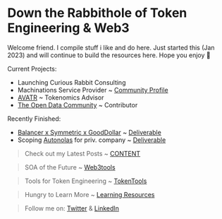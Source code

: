# Down the Rabbithole of Token Engineering & Web3

Welcome friend. I compile stuff i like and do here. Just started this (Jan 2023) and will continue to build the resources here. Hope you enjoy 💙

Current Projects: 
- Launching Curious Rabbit Consulting
- Machinations Service Provider ~ [Community Profile](https://machinations.io/community/curiousrabbit/)
- [AVATR](https://avatrdapp.org/) ~ Tokenomics Advisor
- [The Open Data Community](https://discord.gg/8zMHkgscrf) ~ Contributor

Recently Finished:
- [Balancer x Symmetric x GoodDollar](https://medium.com/@BalancerGrants/multi-token-bonding-curves-to-bring-balancer-boosted-pools-to-refi-c6ba59ce7c4b) ~
[Deliverable](https://auspicious-cap-b5c.notion.site/Balancer-x-GoodDollar-x-Symmetric-Research-2e5da10786644ccc8ae19b01acc4953b)
- Scoping [Autonolas](https://www.autonolas.network/) for priv. company ~ [Deliverable](https://auspicious-cap-b5c.notion.site/Autonolas-1bb07159253f4fb7babaf1409dd5529c)

> Check out my Latest Posts ~ [CONTENT](https://github.com/curiousrabbit-eth/TokenEngineering/blob/main/CONTENT.md)

> SOA of the Future ~ [Web3tools](https://github.com/curiousrabbit-eth/TokenEngineering/blob/main/Web3Tools.md)

> Tools for Token Engineering ~ [TokenTools](https://github.com/curiousrabbit-eth/TokenEngineering/blob/main/TokenTools.md)

> Hungry to Learn More ~ [Learning Resources](https://github.com/curiousrabbit-eth/TokenEngineering/blob/main/LearningResources.md)

> Follow me on: [Twitter](https://twitter.com/curiousrabbit27) & [LinkedIn](https://www.linkedin.com/in/curiousrabbit/)
